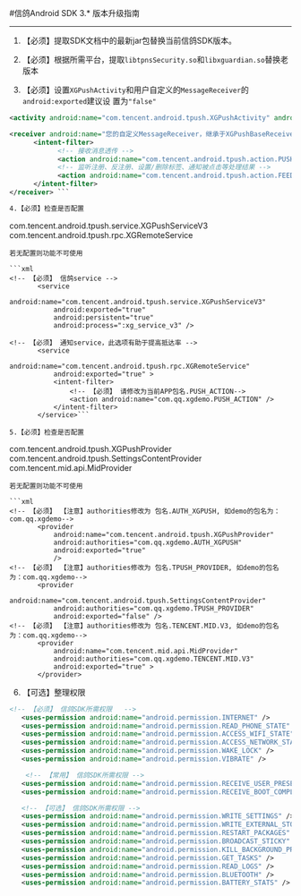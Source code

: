 #信鸽Android SDK 3.* 版本升级指南

<hr>

1.	【必须】提取SDK文档中的最新jar包替换当前信鸽SDK版本。                         
2.	【必须】根据所需平台，提取```libtpnsSecurity.so```和```libxguardian.so```替换老版本

3.	【必须】设置```XGPushActivity```和用户自定义的```MessageReceiver```的```android:exported```建议设 
置为```"false"```
            
```xml 
<activity android:name="com.tencent.android.tpush.XGPushActivity" android:exported="false" > </activity> 

<receiver android:name="您的自定义MessageReceiver，继承于XGPushBaseReceiver" android:exported="true"> 
      <intent-filter> 
            <!-- 接收消息透传 --> 
            <action android:name="com.tencent.android.tpush.action.PUSH_MESSAGE" /> 
            <!-- 监听注册、反注册、设置/删除标签、通知被点击等处理结果 --> 
            <action android:name="com.tencent.android.tpush.action.FEEDBACK" />
      </intent-filter> 
</receiver> ```

4.【必须】检查是否配置
```
com.tencent.android.tpush.service.XGPushServiceV3
com.tencent.android.tpush.rpc.XGRemoteService
```
若无配置则功能不可使用

```xml
<!-- 【必须】 信鸽service -->
       <service
           android:name="com.tencent.android.tpush.service.XGPushServiceV3"
           android:exported="true"
           android:persistent="true"
           android:process=":xg_service_v3" />

<!-- 【必须】 通知service，此选项有助于提高抵达率 -->
       <service
           android:name="com.tencent.android.tpush.rpc.XGRemoteService"
           android:exported="true" >
           <intent-filter>
               <!-- 【必须】 请修改为当前APP包名.PUSH_ACTION-->
               <action android:name="com.qq.xgdemo.PUSH_ACTION" />
           </intent-filter>
       </service>```

5.【必须】检查是否配置

```
   com.tencent.android.tpush.XGPushProvider
   com.tencent.android.tpush.SettingsContentProvider
   com.tencent.mid.api.MidProvider 
```
若无配置则功能不可使用

```xml
<!-- 【必须】 【注意】authorities修改为 包名.AUTH_XGPUSH, 如demo的包名为：com.qq.xgdemo-->
       <provider
           android:name="com.tencent.android.tpush.XGPushProvider"
           android:authorities="com.qq.xgdemo.AUTH_XGPUSH"
           android:exported="true"
           />       
<!-- 【必须】 【注意】authorities修改为 包名.TPUSH_PROVIDER, 如demo的包名为：com.qq.xgdemo-->
       <provider
           android:name="com.tencent.android.tpush.SettingsContentProvider"
           android:authorities="com.qq.xgdemo.TPUSH_PROVIDER"
           android:exported="false" />
<!-- 【必须】 【注意】authorities修改为 包名.TENCENT.MID.V3, 如demo的包名为：com.qq.xgdemo-->
       <provider
           android:name="com.tencent.mid.api.MidProvider"
           android:authorities="com.qq.xgdemo.TENCENT.MID.V3"
           android:exported="true" >
       </provider>
```

6.	【可选】整理权限

```xml
<!-- 【必须】 信鸽SDK所需权限   -->
   <uses-permission android:name="android.permission.INTERNET" />
   <uses-permission android:name="android.permission.READ_PHONE_STATE" />
   <uses-permission android:name="android.permission.ACCESS_WIFI_STATE" />
   <uses-permission android:name="android.permission.ACCESS_NETWORK_STATE" />
   <uses-permission android:name="android.permission.WAKE_LOCK" />
   <uses-permission android:name="android.permission.VIBRATE" />

    <!-- 【常用】 信鸽SDK所需权限 -->
   <uses-permission android:name="android.permission.RECEIVE_USER_PRESENT" />
   <uses-permission android:name="android.permission.RECEIVE_BOOT_COMPLETED" />

   <!-- 【可选】 信鸽SDK所需权限 -->
   <uses-permission android:name="android.permission.WRITE_SETTINGS" />
   <uses-permission android:name="android.permission.WRITE_EXTERNAL_STORAGE" />
   <uses-permission android:name="android.permission.RESTART_PACKAGES" />
   <uses-permission android:name="android.permission.BROADCAST_STICKY" />
   <uses-permission android:name="android.permission.KILL_BACKGROUND_PROCESSES" />
   <uses-permission android:name="android.permission.GET_TASKS" />
   <uses-permission android:name="android.permission.READ_LOGS" />
   <uses-permission android:name="android.permission.BLUETOOTH" />
   <uses-permission android:name="android.permission.BATTERY_STATS" /> ```
